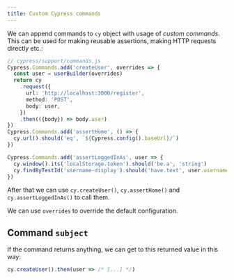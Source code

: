 ```yaml
---
title: Custom Cypress commands
---
```

We can append commands to `cy` object with usage of _custom commands_. This can be used for making reusable assertions, making HTTP requests directly etc.: 

```ts
// cypress/support/commands.js
Cypress.Commands.add('createUser', overrides => {
  const user = userBuilder(overrides)
  return cy
    .request({
      url: 'http://localhost:3000/register',
      method: 'POST',
      body: user,
    })
    .then(({body}) => body.user)
})
Cypress.Commands.add('assertHome', () => {
  cy.url().should('eq', `${Cypress.config().baseUrl}/`)
})

Cypress.Commands.add('assertLoggedInAs', user => {
  cy.window().its('localStorage.token').should('be.a', 'string')
  cy.findByTestId('username-display').should('have.text', user.username)
})
```

After that we can use `cy.createUser()`, `cy.assertHome()` and `cy.assertLoggedInAs()` to call them. 

We can use `overrides` to override the default configuration. 

## Command `subject`
If the command returns anything, we can get to this returned value in this way: 
```ts
cy.createUser().then(user => /* [...] */)
```